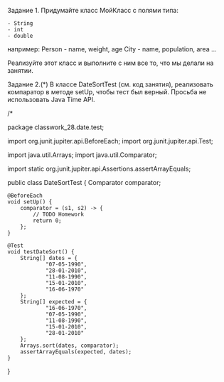 Задание 1. Придумайте класс МойКласс с полями типа:

    - String
    - int
    - double
например: Person - name, weight, age City - name, population, area ...

Реализуйте этот класс и выполните с ним все то, что мы делали на занятии.

Задание 2.(*) В классе DateSortTest (см. код занятия), реализовать компаратор в методе setUp, 
чтобы тест был верный. Просьба не использовать Java Time API.

/*

package classwork_28.date.test;

import org.junit.jupiter.api.BeforeEach;
import org.junit.jupiter.api.Test;

import java.util.Arrays;
import java.util.Comparator;

import static org.junit.jupiter.api.Assertions.assertArrayEquals;

public class DateSortTest {
Comparator<String> comparator;

    @BeforeEach
    void setUp() {
        comparator = (s1, s2) -> {
            // TODO Homework
            return 0;
        };
    }

    @Test
    void testDateSort() {
        String[] dates = {
                "07-05-1990",
                "28-01-2010",
                "11-08-1990",
                "15-01-2010",
                "16-06-1970"
        };
        String[] expected = {
                "16-06-1970",
                "07-05-1990",
                "11-08-1990",
                "15-01-2010",
                "28-01-2010"
        };
        Arrays.sort(dates, comparator);
        assertArrayEquals(expected, dates);
    }
}
